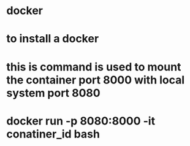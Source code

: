 # docker

# to install a docker 


# this is command is used to mount the container port 8000 with local system port 8080
# docker run -p 8080:8000 -it    conatiner_id   bash
